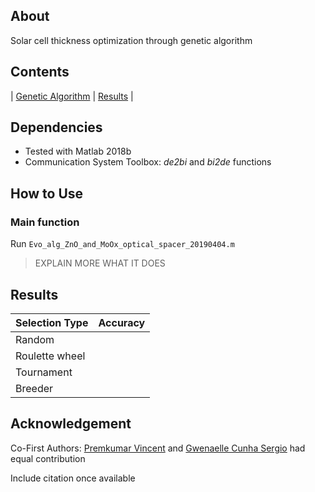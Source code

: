 ## About
Solar cell thickness optimization through genetic algorithm

## Contents
| [Genetic Algorithm](#main-function) | [Results](#results) |

## Dependencies
* Tested with Matlab 2018b
* Communication System Toolbox: *de2bi* and *bi2de* functions

## How to Use
### Main function
Run `Evo_alg_ZnO_and_MoOx_optical_spacer_20190404.m`
> EXPLAIN MORE WHAT IT DOES

## Results

| Selection Type | Accuracy |
| --- | -- |
| Random | |
| Roulette wheel | |
| Tournament | |
| Breeder | |

## Acknowledgement
Co-First Authors: [Premkumar Vincent](https://github.com/vinpremkumar) and [Gwenaelle Cunha Sergio](https://github.com/gcunhase) had equal contribution

Include citation once available